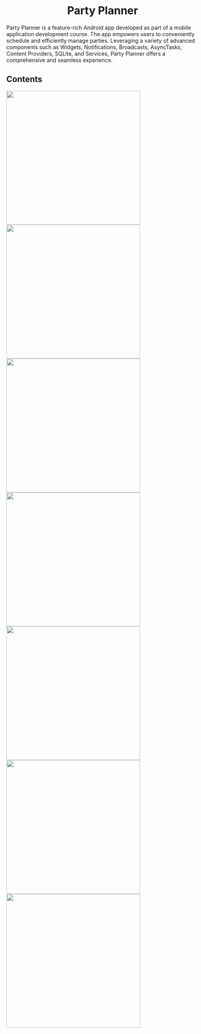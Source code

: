 <h1 align="center">
    Party Planner
</h1>

Party Planner is a feature-rich Android app developed as part of a mobile application development course. The app empowers users to conveniently schedule and efficiently manage parties. Leveraging a variety of advanced components such as Widgets, Notifications, Broadcasts, AsyncTasks, Content Providers, SQLite, and Services, Party Planner offers a comprehensive and seamless experience.

## Contents
<img src="/mobile1.jpg" width="350">
<img src="/mobile2.jpg" width="350">
<img src="/mobile3.jpg" width="350">
<img src="/mobile4.jpg" width="350">
<img src="/mobile5.jpg" width="350">
<img src="/mobile6.jpg" width="350">
<img src="/mobile7.jpg" width="350">



